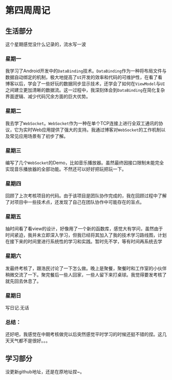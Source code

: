 # 第四周周记

## 生活部分

这个星期感觉没什么记录的，流水写一波

### 星期一

我学习了Android开发中的`DataBinding`技术。`DataBinding`作为一种将布局文件与数据自动绑定的机制，极大地提高了`UI`开发的效率和代码的可维护性，在看了看博客以后，学会了一些好玩的数据同步显示技术，还学会了如何在`ViewModel`与`UI`之间建立更加清晰的数据流。这一过程中，我深刻体会到`DataBinding`在简化复杂界面逻辑、减少代码冗余方面的巨大优势。

### 星期二

我去学了`WebSocket`。`WebSocket`作为一种在单个TCP连接上进行全双工通讯的协议，它为实时Web应用提供了强大的支持。我通过博客对`WebSocket`的工作机制以及常见应用场景有了初步了解。

### 星期三

编写了几个`WebSocket`的Demo，比如音乐播放器。虽然最终因接口限制未能完全实现音乐播放器的全部功能。不然还可以好好把玩把玩一下。

### 星期四

回顾了上次考核项目的代码。由于该项目是团队协作完成的，我在回顾过程中了解了对项目中一些技术点，还发现了自己在团队协作中可能存在的盲点。

### 星期五

抽时间看了看view的设计，好像用了一个新的函数库，感觉大有学问，虽然由于时间紧迫，我并未立即深入学习，但我已经将其加入了我的技术学习路线图，计划在接下来的时间里进行系统性的学习和实践。暂时先不学，等有时间再系统去学

### 星期六

发最终考核了，跟浩民讨论了一下怎么做。晚上是聚餐，聚餐时和工作室的小伙伴稍微交流了一下。聚完餐后一些人回家，一些人留下来打桌球。我觉得要发考核了就先回去休息了。

### 星期日

写日记.无话

### 总结：

还好吧，我感觉在中期考核做完以后突然感觉平时学习的时候还挺不错的捏。这几天天气都不是很好。。。

## 学习部分

没更新github地址，还是在原地址捏~。
